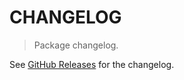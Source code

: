 # CHANGELOG

> Package changelog.

See [GitHub Releases](https://github.com/stdlib-js/array-base-setter/releases) for the changelog.